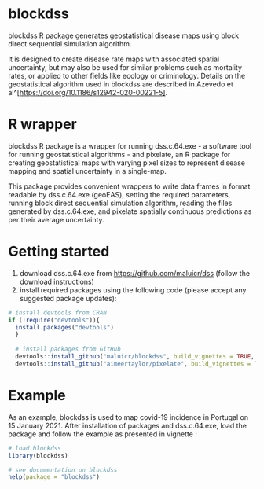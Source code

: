 # blockdss

blockdss R package generates geostatistical disease maps using block direct sequential simulation algorithm.

It is designed to create disease rate maps with associated spatial uncertainty, but may also be used for similar problems such as mortality rates, or applied to other fields like ecology or criminology. Details on the geostatistical algorithm used in blockdss are described in Azevedo et al^[https://doi.org/10.1186/s12942-020-00221-5].

# R wrapper

blockdss R package is a wrapper for running dss.c.64.exe - a software tool for running geostatistical algorithms - and pixelate, an R package for creating geostatistical maps with varying pixel sizes to represent disease mapping and spatial uncertainty in a single-map.

This package provides convenient wrappers to write data frames in format readable by dss.c.64.exe (geoEAS), setting the required parameters, running block direct sequential simulation algorithm, reading the files generated by dss.c.64.exe, and pixelate spatially continuous predictions as per their average uncertainty.

# Getting started

1. download dss.c.64.exe from https://github.com/maluicr/dss (follow the download instructions)
2. install required packages using the following code (please accept any suggested package updates): 

```r
# install devtools from CRAN
if (!require("devtools")){
  install.packages("devtools")
  }
  
  # install packages from GitHub
  devtools::install_github("maluicr/blockdss", build_vignettes = TRUE, dependencies = TRUE)
  devtools::install_github("aimeertaylor/pixelate", build_vignettes = TRUE, dependencies = TRUE)
```

# Example

As an example, blockdss is used to map covid-19 incidence in Portugal on 15 January 2021. After installation of packages and dss.c.64.exe, load the package and follow the example as presented in vignette :

```r
# load blockdss 
library(blockdss)

# see documentation on blockdss
help(package = "blockdss")
```
